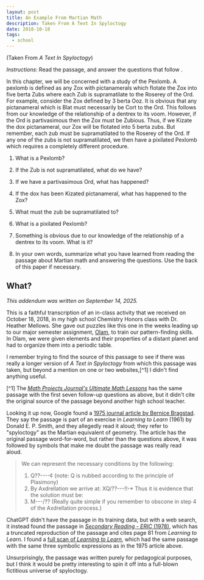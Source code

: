 ```yaml
---
layout: post
title: An Example From Martian Math
description: Taken From A Text In Spyloctogy
date: 2018-10-18
tags:
  - school
---
```


(Taken From _A Text In Spyloctogy_)

_Instructions_: Read the passage, and answer the questions that follow .

In this chapter, we will be concerned with a study of the Pexlomb. A
pexlomb is defined as any Zox with pictanamerals which flotate the Zox into
five berta Zubs where each Zub is supramatilate to the Roserey of the Ord.
For example, consider the Zox defined by 3 berta Ooz. It is obvious that any
pictanameral which is Blat must necessarily be Cort to the Ord. This follows
from our knowledge of the relationship of a dentrex to its voom. However, if
the Ord is partivasimous then the Zox must be Zubious. Thus, if we Kizate the
dox pictanameral, our Zox will be flotated into 5 berta zubs. But remember,
each zub must be supramatilated to the Roserey of the Ord. If any one of the
zubs is not supramatilated, we then have a pixilated Pexlomb which requires a
completely different procedure.

1. What is a Pexlomb?

2. If the Zub is not supramatilated, what do we have?

3. If we have a partivasimous Ord, what has happened?

4. If the dox has been Kizated pictanameral, what has happened to the Zox?

5. What must the zub be supramatilated to?

6. What is a pixilated Pexlomb?

7. Something is obvious due to our knowledge of the relationship of a dentrex
   to its voom. What is it?

8. In your own words, summarize what you have learned from reading the
   passage about Martian math and answering the questions. Use the back of
   this paper if necessary.

## What?

_This addendum was written on September 14, 2025._

This is a faithful transcription of an in-class activity that we received on October 18, 2018, in my high school Chemistry Honors class with Dr. Heather Mellows.
She gave out puzzles like this one in the weeks leading up to our major semester assignment, [Olam](https://sheeptester.github.io/olamreee/), to train our pattern-finding skills.
In Olam, we were given elements and their properties of a distant planet and had to organize them into a periodic table.

I remember trying to find the source of this passage to see if there was really a longer version of _A Text in Spyloctogy_ from which this passage was taken, but beyond a mention on one or two websites,[^1] I didn't find anything useful.

[^1] The [_Math Projects Journal's Ultimate Math Lessons_](https://blythevillemath.weebly.com/uploads/1/3/3/0/13301969/masons-secret.pdf) has the same passage with the first seven follow-up questions as above, but it didn't cite the original source of the passage beyond another high school teacher.

Looking it up now, Google found a [1975 journal article by Bernice Bragstad](https://www.jstor.org/stable/40011420). They say the passage is part of an exercise in _Learning to Learn_ (1961) by Donald E. P. Smith, and they allegedly read it aloud; they refer to "spyloctogy" as the Martian equivalent of geometry. The article has the original passage word-for-word, but rather than the questions above, it was followed by symbols that make me doubt the passage was really read aloud.

<!-- Smith, Donald E. P. _Learning to Learn_. Chicago, Illinois: Harcourt Brace and World, 1961. -->

> We can represent the necessary conditions by the following:
>
> 1. Q??\-\-\-\-¢ (note: Q is nubbed according to the principle of Plasimony)
> 2. By Axdrellation we arrive at: XQ/??\-\-\-!!\-\* Thus it is evidence that the solution must be:
> 3. M\-\-\-/?? (Really quite simple if you remember to obscone in step 4 of the Axdrellation process.)

<!-- Smith, D. E. P. _Learning to learn_. New York: Harcourt, Brace and World, 1961. -->

ChatGPT didn't have the passage in its training data, but with a web search, it instead found the passage in [_Secondary Reading - ERIC_ (1978)](https://files.eric.ed.gov/fulltext/ED325820.pdf), which has a truncated reproduction of the passage and cites page 81 from _Learning to Learn_.
I found a [full scan of _Learning to Learn_](https://catalog.hathitrust.org/Record/001069105), which had the same passage with the same three symbolic expressions as in the 1975 article above.

Unsurprisingly, the passage was written purely for pedagogical purposes, but I think it would be pretty interesting to spin it off into a full-blown fictitious universe of spyloctogy.
